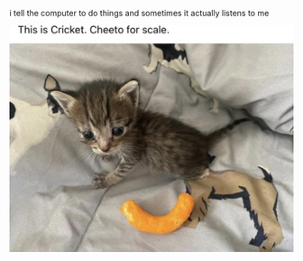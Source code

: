 i tell the computer to do things and sometimes it actually listens to me
<!--START_SECTION:update_image-->
<img src=https://raw.githubusercontent.com/sneakykestrel/sneakykestrel/main/.github/images/cricket-(cheeto-for-scale).png height="" width="" align=left alt=kitty />
<!--END_SECTION:update_image-->

